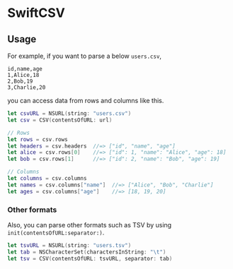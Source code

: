 # SwiftCSV

## Usage

For example, if you want to parse a below `users.csv`,

```csv
id,name,age
1,Alice,18
2,Bob,19
3,Charlie,20
```

you can access data from rows and columns like this.

```swift
let csvURL = NSURL(string: "users.csv")
let csv = CSV(contentsOfURL: url)

// Rows
let rows = csv.rows
let headers = csv.headers  //=> ["id", "name", "age"]
let alice = csv.rows[0]    //=> ["id": 1, "name": "Alice", "age": 18]
let bob = csv.rows[1]      //=> ["id": 2, "name": "Bob", "age": 19]

// Columns
let columns = csv.columns
let names = csv.columns["name"]  //=> ["Alice", "Bob", "Charlie"]
let ages = csv.columns["age"]    //=> [18, 19, 20]
```

### Other formats

Also, you can parse other formats such as TSV by using `init(contentsOfURL:separator:)`.

```swift
let tsvURL = NSURL(string: "users.tsv")
let tab = NSCharacterSet(charactersInString: "\t")
let tsv = CSV(contentsOfURL: tsvURL, separator: tab)
```
